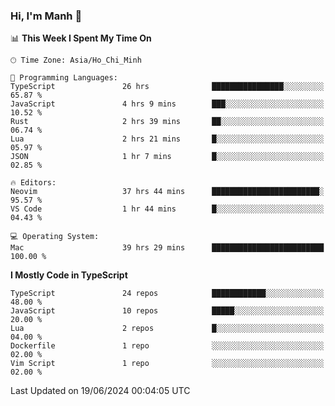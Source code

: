 ### Hi, I'm Manh 👋

<!--START_SECTION:waka-->
📊 **This Week I Spent My Time On** 

```text
🕑︎ Time Zone: Asia/Ho_Chi_Minh

💬 Programming Languages: 
TypeScript               26 hrs              ████████████████░░░░░░░░░   65.87 % 
JavaScript               4 hrs 9 mins        ███░░░░░░░░░░░░░░░░░░░░░░   10.52 % 
Rust                     2 hrs 39 mins       ██░░░░░░░░░░░░░░░░░░░░░░░   06.74 % 
Lua                      2 hrs 21 mins       █░░░░░░░░░░░░░░░░░░░░░░░░   05.97 % 
JSON                     1 hr 7 mins         █░░░░░░░░░░░░░░░░░░░░░░░░   02.85 % 

🔥 Editors: 
Neovim                   37 hrs 44 mins      ████████████████████████░   95.57 % 
VS Code                  1 hr 44 mins        █░░░░░░░░░░░░░░░░░░░░░░░░   04.43 % 

💻 Operating System: 
Mac                      39 hrs 29 mins      █████████████████████████   100.00 % 
```

**I Mostly Code in TypeScript** 

```text
TypeScript               24 repos            ████████████░░░░░░░░░░░░░   48.00 % 
JavaScript               10 repos            █████░░░░░░░░░░░░░░░░░░░░   20.00 % 
Lua                      2 repos             █░░░░░░░░░░░░░░░░░░░░░░░░   04.00 % 
Dockerfile               1 repo              ░░░░░░░░░░░░░░░░░░░░░░░░░   02.00 % 
Vim Script               1 repo              ░░░░░░░░░░░░░░░░░░░░░░░░░   02.00 % 
```




 Last Updated on 19/06/2024 00:04:05 UTC
<!--END_SECTION:waka-->
